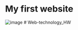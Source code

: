 # My first website
![image](https://user-images.githubusercontent.com/99810114/192766928-3cc30540-dac4-440c-b42d-a344014cce77.png)
#   W e b - t e c h n o l o g y _ H W  
 